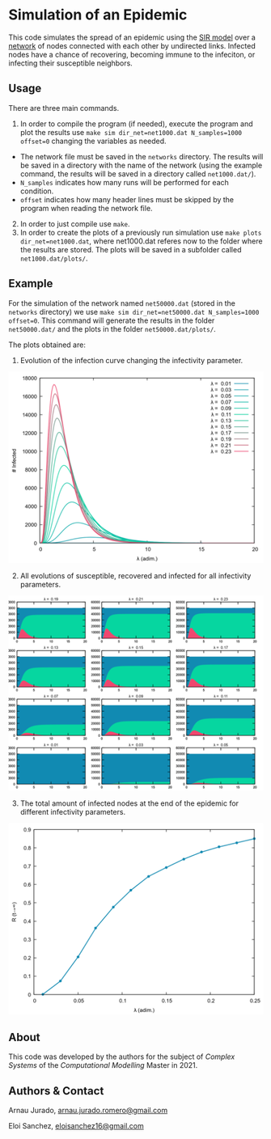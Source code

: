# Simulation of an Epidemic
This code simulates the spread of an epidemic using the [SIR model](https://en.wikipedia.org/wiki/Compartmental_models_in_epidemiology#The_SIR_model "The SIR Model") over a [network](https://en.wikipedia.org/wiki/Graph_theory#Graph "Networks") of nodes connected with each other by undirected links. Infected nodes have a chance of recovering, becoming immune to the infeciton, or infecting their susceptible neighbors.

## Usage
There are three main commands.
1. In order to compile the program (if needed), execute the program and plot the results use `make sim dir_net=net1000.dat N_samples=1000 offset=0` changing the variables as needed. 
* The network file must be saved in the `networks` directory. The results will be saved in a directory with the name of the network (using the example command, the results will be saved in a directory called `net1000.dat/`).
* `N_samples` indicates how many runs will be performed for each condition.
* `offset` indicates how many header lines must be skipped by the program when reading the network file.

2. In order to just compile use `make`.
3. In order to create the plots of a previously run simulation use `make plots dir_net=net1000.dat`, where net1000.dat referes now to the folder where the results are stored. The plots will be saved in a subfolder called `net1000.dat/plots/`.

## Example
For the simulation of the network named `net50000.dat` (stored in the `networks` directory) we use `make sim dir_net=net50000.dat N_samples=1000 offset=0`. This command will generate the results in the folder `net50000.dat/` and the plots in the folder `net50000.dat/plots/`.

The plots obtained are:

1. Evolution of the infection curve changing the infectivity parameter.

![Broken link](https://github.com/arnau-jr/SCOM_Project/blob/main/net50000.dat/plots/lambda_infect.png)

2. All evolutions of susceptible, recovered and infected for all infectivity parameters.

![Broken link](https://github.com/arnau-jr/SCOM_Project/blob/main/net50000.dat/plots/lambda_all_hist.png)

3. The total amount of infected nodes at the end of the epidemic for different infectivity parameters.

![Broken link](https://github.com/arnau-jr/SCOM_Project/blob/main/net50000.dat/plots/rec_lambda.png)

## About
This code was developed by the authors for the subject of _Complex Systems_ of the _Computational Modelling_ Master in 2021.

## Authors & Contact

Arnau Jurado, arnau.jurado.romero@gmail.com

Eloi Sanchez, eloisanchez16@gmail.com
